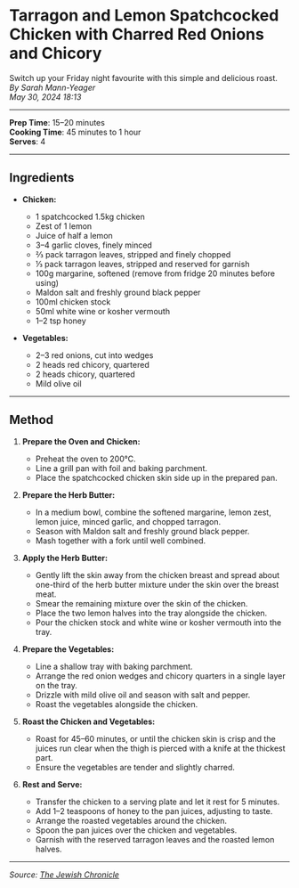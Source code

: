 # Tarragon and Lemon Spatchcocked Chicken with Charred Red Onions and Chicory

Switch up your Friday night favourite with this simple and delicious roast.  
*By Sarah Mann-Yeager*  
*May 30, 2024 18:13*

---

**Prep Time**: 15–20 minutes  
**Cooking Time**: 45 minutes to 1 hour  
**Serves**: 4

---

## Ingredients

- **Chicken:**
  - 1 spatchcocked 1.5kg chicken
  - Zest of 1 lemon
  - Juice of half a lemon
  - 3–4 garlic cloves, finely minced
  - ⅔ pack tarragon leaves, stripped and finely chopped
  - ⅓ pack tarragon leaves, stripped and reserved for garnish
  - 100g margarine, softened (remove from fridge 20 minutes before using)
  - Maldon salt and freshly ground black pepper
  - 100ml chicken stock
  - 50ml white wine or kosher vermouth
  - 1–2 tsp honey

- **Vegetables:**
  - 2–3 red onions, cut into wedges
  - 2 heads red chicory, quartered
  - 2 heads chicory, quartered
  - Mild olive oil

---

## Method

1. **Prepare the Oven and Chicken:**
   - Preheat the oven to 200°C.
   - Line a grill pan with foil and baking parchment.
   - Place the spatchcocked chicken skin side up in the prepared pan.

2. **Prepare the Herb Butter:**
   - In a medium bowl, combine the softened margarine, lemon zest, lemon juice, minced garlic, and chopped tarragon.
   - Season with Maldon salt and freshly ground black pepper.
   - Mash together with a fork until well combined.

3. **Apply the Herb Butter:**
   - Gently lift the skin away from the chicken breast and spread about one-third of the herb butter mixture under the skin over the breast meat.
   - Smear the remaining mixture over the skin of the chicken.
   - Place the two lemon halves into the tray alongside the chicken.
   - Pour the chicken stock and white wine or kosher vermouth into the tray.

4. **Prepare the Vegetables:**
   - Line a shallow tray with baking parchment.
   - Arrange the red onion wedges and chicory quarters in a single layer on the tray.
   - Drizzle with mild olive oil and season with salt and pepper.
   - Roast the vegetables alongside the chicken.

5. **Roast the Chicken and Vegetables:**
   - Roast for 45–60 minutes, or until the chicken skin is crisp and the juices run clear when the thigh is pierced with a knife at the thickest part.
   - Ensure the vegetables are tender and slightly charred.

6. **Rest and Serve:**
   - Transfer the chicken to a serving plate and let it rest for 5 minutes.
   - Add 1–2 teaspoons of honey to the pan juices, adjusting to taste.
   - Arrange the roasted vegetables around the chicken.
   - Spoon the pan juices over the chicken and vegetables.
   - Garnish with the reserved tarragon leaves and the roasted lemon halves.

---

*Source: [The Jewish Chronicle](https://www.thejc.com/lets-eat/recipe/tarragon-and-lemon-spatchcocked-chicken-with-charred-red-onions-and-chicory-yrgxxo23)*